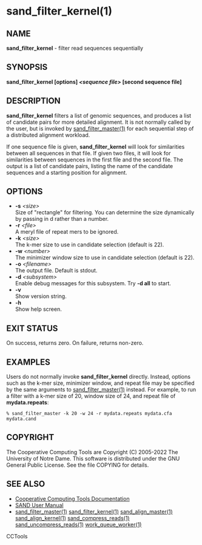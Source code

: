 






















# sand_filter_kernel(1)

## NAME
**sand_filter_kernel** - filter read sequences sequentially

## SYNOPSIS
**sand_filter_kernel [options] _&lt;sequence file&gt;_ [second sequence file]**

## DESCRIPTION

**sand_filter_kernel** filters a list of genomic sequences,
and produces a list of candidate pairs for more detailed alignment.
It is not normally called by the user, but is invoked by
[sand_filter_master(1)](sand_filter_master.md) for each sequential step of a distributed
alignment workload.

If one sequence file is given, **sand_filter_kernel** will look for
similarities between all sequences in that file.  If given two files,
it will look for similarities between sequences in the first file and
the second file.  The output is a list of candidate pairs, listing the
name of the candidate sequences and a starting position for alignment.

## OPTIONS


- **-s** _&lt;size&gt;_<br />Size of "rectangle" for filtering. You can determine
the size dynamically by passing in d rather than a number.
- **-r** _&lt;file&gt;_<br />A meryl file of repeat mers to be ignored.
- **-k** _&lt;size&gt;_<br />The k-mer size to use in candidate selection (default is 22).
- **-w** _&lt;number&gt;_<br />The minimizer window size to use in candidate selection (default is 22).
- **-o** _&lt;filename&gt;_<br />The output file. Default is stdout.
- **-d** _&lt;subsystem&gt;_<br />Enable debug messages for this subsystem.  Try **-d all** to start.
- **-v**<br />Show version string.
- **-h**<br />Show help screen.


## EXIT STATUS
On success, returns zero.  On failure, returns non-zero.

## EXAMPLES

Users do not normally invoke **sand_filter_kernel** directly.  Instead, options such as the k-mer size, minimizer window, and repeat file may be specified by the same arguments to [sand_filter_master(1)](sand_filter_master.md) instead.  For example, to run a filter with a k-mer size of 20, window size of 24, and repeat file of **mydata.repeats**:

```
% sand_filter_master -k 20 -w 24 -r mydata.repeats mydata.cfa mydata.cand
```

## COPYRIGHT

The Cooperative Computing Tools are Copyright (C) 2005-2022 The University of Notre Dame.  This software is distributed under the GNU General Public License.  See the file COPYING for details.

## SEE ALSO


- [Cooperative Computing Tools Documentation]("../index.html")
- [SAND User Manual]("../sand.html")
- [sand_filter_master(1)](sand_filter_master.md)  [sand_filter_kernel(1)](sand_filter_kernel.md)  [sand_align_master(1)](sand_align_master.md)  [sand_align_kernel(1)](sand_align_kernel.md)  [sand_compress_reads(1)](sand_compress_reads.md)  [sand_uncompress_reads(1)](sand_uncompress_reads.md)  [work_queue_worker(1)](work_queue_worker.md)


CCTools
